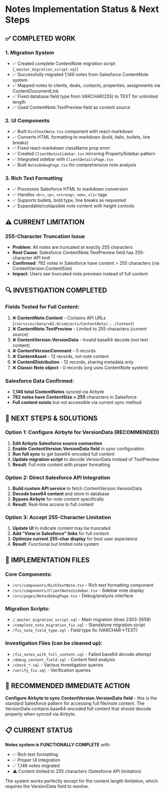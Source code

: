 # Notes Implementation Status & Next Steps

## ✅ **COMPLETED WORK**

### 1. **Migration System**
- ✅ Created complete ContentNote migration script (`_master_migration_script.sql`)
- ✅ Successfully migrated 1,146 notes from Salesforce ContentNote system
- ✅ Mapped notes to clients, deals, contacts, properties, assignments via ContentDocumentLink
- ✅ Fixed database field type from VARCHAR(255) to TEXT for unlimited length
- ✅ Used ContentNote.TextPreview field as content source

### 2. **UI Components**
- ✅ Built `RichTextNote.tsx` component with react-markdown
- ✅ Converts HTML formatting to markdown (bold, italic, bullets, line breaks)
- ✅ Fixed react-markdown className prop error
- ✅ Created `ClientNotesSidebar.tsx` mirroring PropertySidebar pattern
- ✅ Integrated sidebar with `ClientDetailsPage.tsx`
- ✅ Built `NotesDebugPage.tsx` for comprehensive note analysis

### 3. **Rich Text Formatting**
- ✅ Processes Salesforce HTML to markdown conversion
- ✅ Handles `<br>`, `<p>`, `<strong>`, `<em>`, `<li>` tags
- ✅ Supports bullets, bold type, line breaks as requested
- ✅ Expandable/collapsible note content with height controls

## ⚠️ **CURRENT LIMITATION**

### **255-Character Truncation Issue**
- **Problem**: All notes are truncated at exactly 255 characters
- **Root Cause**: Salesforce ContentNote.TextPreview field has 255-character API limit
- **Confirmed**: 782 notes in Salesforce have content > 255 characters (via ContentVersion.ContentSize)
- **Impact**: Users see truncated note previews instead of full content

## 🔍 **INVESTIGATION COMPLETED**

### **Fields Tested for Full Content:**
1. ❌ **ContentNote.Content** - Contains API URLs (`/services/data/v62.0/sobjects/ContentNote/.../Content`)
2. ❌ **ContentNote.TextPreview** - Limited to 255 characters (current source)
3. ❌ **ContentVersion.VersionData** - Invalid base64 decode (not text content)
4. ❌ **ContentVersionComment** - 0 records
5. ❌ **ContentAsset** - 12 records, not note content
6. ❌ **ContentDistribution** - 12 records, sharing metadata only
7. ❌ **Classic Note object** - 0 records (org uses ContentNote system)

### **Salesforce Data Confirmed:**
- **1,146 total ContentNotes** synced via Airbyte
- **782 notes have ContentSize > 255** characters in Salesforce
- **Full content exists** but not accessible via current sync method

## 🎯 **NEXT STEPS & SOLUTIONS**

### **Option 1: Configure Airbyte for VersionData (RECOMMENDED)**
1. **Edit Airbyte Salesforce source connection**
2. **Enable ContentVersion.VersionData field** in sync configuration
3. **Run full sync** to get base64-encoded full content
4. **Update migration script** to decode VersionData instead of TextPreview
5. **Result**: Full note content with proper formatting

### **Option 2: Direct Salesforce API Integration**
1. **Build custom API service** to fetch ContentVersion.VersionData
2. **Decode base64 content** and store in database
3. **Bypass Airbyte** for note content specifically
4. **Result**: Real-time access to full content

### **Option 3: Accept 255-Character Limitation**
1. **Update UI** to indicate content may be truncated
2. **Add "View in Salesforce" links** for full content
3. **Optimize current 255-char display** for best user experience
4. **Result**: Functional but limited note system

## 📁 **IMPLEMENTATION FILES**

### **Core Components:**
- `/src/components/RichTextNote.tsx` - Rich text formatting component
- `/src/components/ClientNotesSidebar.tsx` - Sidebar note display
- `/src/pages/NotesDebugPage.tsx` - Debug/analysis interface

### **Migration Scripts:**
- `/_master_migration_script.sql` - Main migration (lines 2303-2658)
- `/complete_note_migration_fix.sql` - Standalone migration script
- `/fix_note_field_type.sql` - Field type fix (VARCHAR→TEXT)

### **Investigation Files (can be cleaned up):**
- `/fix_notes_with_full_content.sql` - Failed base64 decode attempt
- `/debug_content_field.sql` - Content field analysis
- `/check_*.sql` - Various investigation queries
- `/verify_fix.sql` - Verification queries

## 🚀 **RECOMMENDED IMMEDIATE ACTION**

**Configure Airbyte to sync ContentVersion.VersionData field** - this is the standard Salesforce pattern for accessing full file/note content. The VersionData contains base64-encoded full content that should decode properly when synced via Airbyte.

## 📋 **CURRENT STATUS**

**Notes system is FUNCTIONALLY COMPLETE** with:
- ✅ Rich text formatting
- ✅ Proper UI integration
- ✅ 1,146 notes migrated
- ⚠️ Content limited to 255 characters (Salesforce API limitation)

The system works perfectly except for the content length limitation, which requires the VersionData field to resolve.